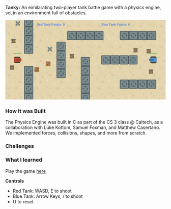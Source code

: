 **Tanky:**  An exhilarating two-player tank battle game with a physics engine, set in an environment full of obstacles.

<img src='images/tanky_cs3.png'>

### How it was Built
The Physics Engine was built in C as part of the CS 3 class @ Caltech, as a collaboration with Luke Kottom, Samuel Foxman, and Matthew Casertano. We implemented forces, collisions, shapes, and more from scratch.

### Challenges


### What I learned

Play the game [here](https://xmb5.github.io/tanky/tanky.html)

**Controls**
* Red Tank: WASD, E to shoot
* Blue Tank: Arrow Keys, / to shoot
* U to reset